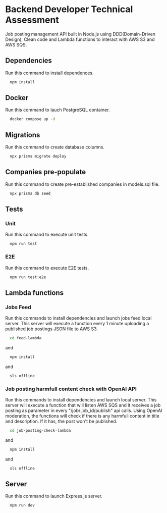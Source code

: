 
# Backend Developer Technical Assessment

Job posting management API built in Node.js using DDD(Domain-Driven Design), Clean code and Lambda functions to interact with AWS S3 and AWS SQS.
## Dependencies

Run this command to install dependences.

```bash
  npm install
```
    
## Docker
Run this command to lauch PostgreSQL container.
```bash
  docker compose up -d
```

## Migrations
Run this command to create database columns.
```bash
  npx prisma migrate deploy
```

## Companies pre-populate
Run this command to create pre-established companies in models.sql file.
```bash
  npx prisma db seed
```
## Tests
### Unit
Run this command to execute unit tests.

```bash
  npm run test
```
### E2E
Run this command to execute E2E tests.

```bash
  npm run test:e2e
```
## Lambda functions

### Jobs Feed
Run this commands to install dependencies and launch jobs feed local server.
This server will execute a function every 1 minute uploading a published job postings JSON file to AWS S3.

```bash
  cd feed-lambda
```

and

```bash
  npm install
```

and

```bash
  sls offline
```

### Job posting harmfull content check with OpenAI API

Run this commands to install dependencies and launch local server. This server will execute a function that will listen AWS SQS and it receives a job posting as parameter in every "/job/:job_id/publish" api calls. Using OpenAI moderation, the functions will check if there is any harmfull content in title and description. If it has, the post won't be published.

```bash
  cd job-posting-check-lambda
```

and

```bash
  npm install
```

and

```bash
  sls offline
```
## Server

Run this command to launch Express.js server.

```bash
  npm run dev
```